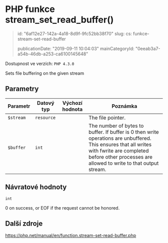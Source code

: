 PHP funkce stream_set_read_buffer()
===================================

> id: "6af12e27-142a-4a18-8d9f-9fc52bb38f70"
> slug:
> 	cs: funkce-stream-set-read-buffer
> 
> publicationDate: "2019-09-11 10:04:03"
> mainCategoryId: "0eeab3a7-a54b-46db-a253-ca6100145648"

Dostupnost ve verzích: `PHP 4.3.0`

Sets file buffering on the given stream


Parametry
--------------

| Parametr | Datový typ | Výchozí hodnota | Poznámka |
|-----|-----|-----|-----|
| `$stream` | `resource` |  | The file pointer. |
| `$buffer` | `int` |  | The number of bytes to buffer. If buffer is 0 then write operations are unbuffered. This ensures that all writes with fwrite are completed before other processes are allowed to write to that output stream. |


Návratové hodnoty
----------------

`int`

0 on success, or EOF if the request cannot be honored.

Další zdroje
------------

https://php.net/manual/en/function.stream-set-read-buffer.php
